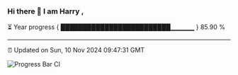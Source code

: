 ### Hi there 👋 I am Harry , 

⏳ Year progress { █████████████████████████▁▁▁▁▁ } 85.90 %

---

⏰ Updated on Sun, 10 Nov 2024 09:47:31 GMT

![Progress Bar CI](https://github.com/duykhang68/duykhang68/workflows/Progress%20Bar%20CI/badge.svg)

